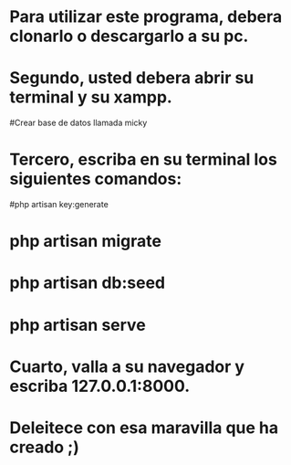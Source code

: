 # Para utilizar este programa, debera clonarlo o descargarlo a su pc.
# Segundo, usted debera abrir su terminal y su xampp.
#Crear base de datos llamada micky
# Tercero, escriba en su terminal los siguientes comandos:
#php artisan key:generate
# php artisan migrate
# php artisan db:seed
# php artisan serve
# Cuarto, valla a su navegador y escriba 127.0.0.1:8000.
# Deleitece con esa maravilla que ha creado ;)
